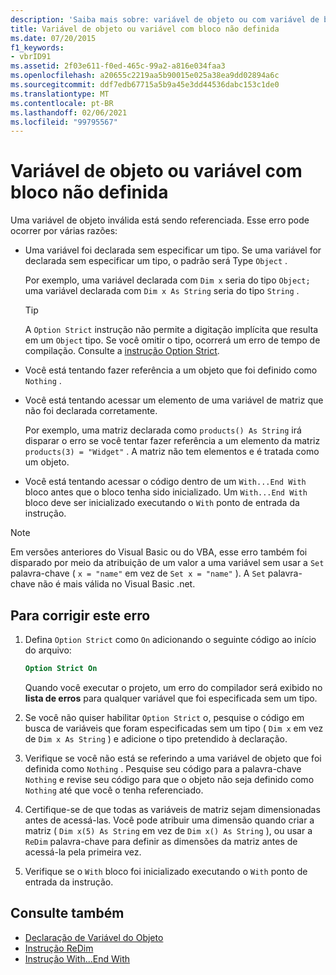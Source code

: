 ```yaml
---
description: 'Saiba mais sobre: variável de objeto ou com variável de bloco não definida'
title: Variável de objeto ou variável com bloco não definida
ms.date: 07/20/2015
f1_keywords:
- vbrID91
ms.assetid: 2f03e611-f0ed-465c-99a2-a816e034faa3
ms.openlocfilehash: a20655c2219aa5b90015e025a38ea9dd02894a6c
ms.sourcegitcommit: ddf7edb67715a5b9a45e3dd44536dabc153c1de0
ms.translationtype: MT
ms.contentlocale: pt-BR
ms.lasthandoff: 02/06/2021
ms.locfileid: "99795567"
---
```

# <a name="object-variable-or-with-block-variable-not-set"></a>Variável de objeto ou variável com bloco não definida

Uma variável de objeto inválida está sendo referenciada. Esse erro pode ocorrer por várias razões:

- Uma variável foi declarada sem especificar um tipo. Se uma variável for declarada sem especificar um tipo, o padrão será Type `Object` .

    Por exemplo, uma variável declarada com `Dim x` seria do tipo `Object;` uma variável declarada com `Dim x As String` seria do tipo `String` .

    > [!TIP]
    > A `Option Strict` instrução não permite a digitação implícita que resulta em um `Object` tipo. Se você omitir o tipo, ocorrerá um erro de tempo de compilação. Consulte a [instrução Option Strict](../statements/option-strict-statement.md).

- Você está tentando fazer referência a um objeto que foi definido como `Nothing` .

- Você está tentando acessar um elemento de uma variável de matriz que não foi declarada corretamente.

    Por exemplo, uma matriz declarada como `products() As String` irá disparar o erro se você tentar fazer referência a um elemento da matriz `products(3) = "Widget"` . A matriz não tem elementos e é tratada como um objeto.

- Você está tentando acessar o código dentro de um `With...End With` bloco antes que o bloco tenha sido inicializado.   Um `With...End With` bloco deve ser inicializado executando o `With` ponto de entrada da instrução.

> [!NOTE]
> Em versões anteriores do Visual Basic ou do VBA, esse erro também foi disparado por meio da atribuição de um valor a uma variável sem usar a `Set` palavra-chave ( `x = "name"` em vez de `Set x = "name"` ). A `Set` palavra-chave não é mais válida no Visual Basic .net.

## <a name="to-correct-this-error"></a>Para corrigir este erro

1. Defina `Option Strict` como `On` adicionando o seguinte código ao início do arquivo:

    ```vb
    Option Strict On
    ```

    Quando você executar o projeto, um erro do compilador será exibido no **lista de erros** para qualquer variável que foi especificada sem um tipo.

2. Se você não quiser habilitar `Option Strict` o, pesquise o código em busca de variáveis que foram especificadas sem um tipo ( `Dim x` em vez de `Dim x As String` ) e adicione o tipo pretendido à declaração.

3. Verifique se você não está se referindo a uma variável de objeto que foi definida como `Nothing` .  Pesquise seu código para a palavra-chave `Nothing` e revise seu código para que o objeto não seja definido como `Nothing` até que você o tenha referenciado.

4. Certifique-se de que todas as variáveis de matriz sejam dimensionadas antes de acessá-las. Você pode atribuir uma dimensão quando criar a matriz ( `Dim x(5) As String` em vez de `Dim x() As String` ), ou usar a `ReDim` palavra-chave para definir as dimensões da matriz antes de acessá-la pela primeira vez.

5. Verifique se o `With` bloco foi inicializado executando o `With` ponto de entrada da instrução.

## <a name="see-also"></a>Consulte também

- [Declaração de Variável do Objeto](../../programming-guide/language-features/variables/object-variable-declaration.md)
- [Instrução ReDim](../statements/redim-statement.md)
- [Instrução With...End With](../statements/with-end-with-statement.md)
